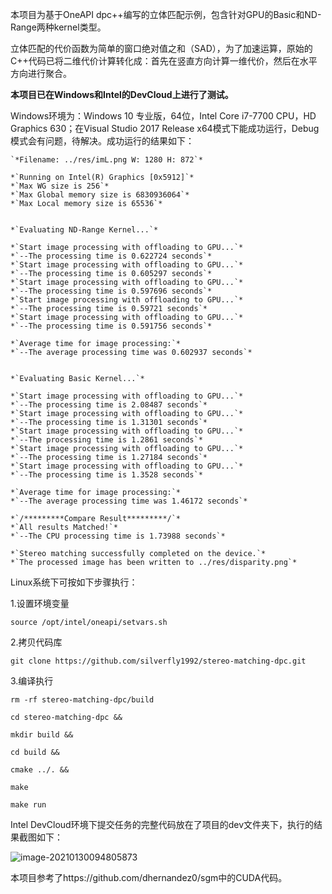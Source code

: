 本项目为基于OneAPI dpc++编写的立体匹配示例，包含针对GPU的Basic和ND-Range两种kernel类型。

立体匹配的代价函数为简单的窗口绝对值之和（SAD），为了加速运算，原始的C++代码已将二维代价计算转化成：首先在竖直方向计算一维代价，然后在水平方向进行聚合。

**本项目已在Windows和Intel的DevCloud上进行了测试。**

Windows环境为：Windows 10 专业版，64位，Intel Core i7-7700 CPU，HD Graphics 630；在Visual Studio 2017 Release x64模式下能成功运行，Debug模式会有问题，待解决。成功运行的结果如下：

```
`*Filename: ../res/imL.png W: 1280 H: 872`*

*`Running on Intel(R) Graphics [0x5912]`*
*`Max WG size is 256`*
*`Max Global memory size is 6830936064`*
*`Max Local memory size is 65536`*


*`Evaluating ND-Range Kernel...`*

*`Start image processing with offloading to GPU...`*
*`--The processing time is 0.622724 seconds`*
*`Start image processing with offloading to GPU...`*
*`--The processing time is 0.605297 seconds`*
*`Start image processing with offloading to GPU...`*
*`--The processing time is 0.597696 seconds`*
*`Start image processing with offloading to GPU...`*
*`--The processing time is 0.59721 seconds`*
*`Start image processing with offloading to GPU...`*
*`--The processing time is 0.591756 seconds`*

*`Average time for image processing:`*
*`--The average processing time was 0.602937 seconds`*


*`Evaluating Basic Kernel...`*

*`Start image processing with offloading to GPU...`*
*`--The processing time is 2.08487 seconds`*
*`Start image processing with offloading to GPU...`*
*`--The processing time is 1.31301 seconds`*
*`Start image processing with offloading to GPU...`*
*`--The processing time is 1.2861 seconds`*
*`Start image processing with offloading to GPU...`*
*`--The processing time is 1.27184 seconds`*
*`Start image processing with offloading to GPU...`*
*`--The processing time is 1.3528 seconds`*

*`Average time for image processing:`*
*`--The average processing time was 1.46172 seconds`*

*`/*********Compare Result*********/`*
*`All results Matched!`*
*`--The CPU processing time is 1.73988 seconds`*

*`Stereo matching successfully completed on the device.`*
*`The processed image has been written to ../res/disparity.png`*
```

Linux系统下可按如下步骤执行：

1.设置环境变量

`source /opt/intel/oneapi/setvars.sh`

2.拷贝代码库

`git clone https://github.com/silverfly1992/stereo-matching-dpc.git`

3.编译执行

`rm -rf stereo-matching-dpc/build`

`cd stereo-matching-dpc &&`

`mkdir build &&`  

`cd build &&`  

`cmake ../. &&`  

`make`

`make run`

Intel DevCloud环境下提交任务的完整代码放在了项目的dev文件夹下，执行的结果截图如下：

![image-20210130094805873](C:\Users\Admin\AppData\Roaming\Typora\typora-user-images\image-20210130094805873.png)

本项目参考了https://github.com/dhernandez0/sgm中的CUDA代码。